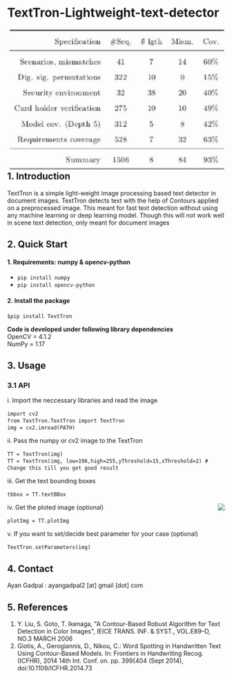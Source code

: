 # TextTron-Lightweight-text-detector
<img align="right" src="https://github.com/AyanGadpal/TextTron-Lightweight-text-detector/raw/main/media/demo.gif"/> 

## 1. Introduction

TextTron is a simple light-weight image processing based text detector in document images. TextTron detects text with the help of Contours applied on a preprocessed image. This meant for fast text detection without using any machine learning or deep learning model. Though this will not work well in scene text detection, only meant for document images

## 2. Quick Start
#### 1. Requirements: numpy & opencv-python
* `pip install numpy`
* `pip install opencv-python`
#### 2. Install the package 
```
$pip install TextTron
```

<b>Code is developed under following library dependencies</b> <br>
OpenCV = 4.1.2 <br>
NumPy = 1.17 <br>



## 3. Usage
### 3.1 API


i. Import the neccessary libraries and read the image
```
import cv2
from TextTron.TextTron import TextTron
img = cv2.imread(PATH)
```
ii. Pass the numpy or cv2 image to the TextTron 
```
TT = TextTron(img) 
TT = TextTron(img, low=196,high=255,yThreshold=15,xThreshold=2) # Change this till you get good result
```
iii. Get the text bounding boxes
```
tbbox = TT.textBBox
``` 

<img align="right" src="https://github.com/AyanGadpal/TextTron-Lightweight-text-detector/raw/main/media/GUI.gif"/> 

iv. Get the ploted image (optional)
```
plotImg = TT.plotImg
``` 
v. If you want to set/decide best parameter for your case (optional)
```
TextTron.setParameters(img)
```
## 4. Contact
Ayan Gadpal : ayangadpal2 [at] gmail [dot] com <br>

## 5. References 
1. Y. Liu, S. Goto, T. Ikenaga, "A Contour-Based Robust Algorithm for Text Detection in Color Images", IEICE TRANS. INF. & SYST., VOL.E89–D, NO.3 MARCH 2006 
2. Giotis, A., Gerogiannis, D., Nikou, C.: Word Spotting in Handwritten Text Using Contour-Based Models. In: Frontiers in Handwriting Recog. (ICFHR), 2014 14th Int. Conf. on. pp. 399{404 (Sept 2014), doi:10.1109/ICFHR.2014.73
